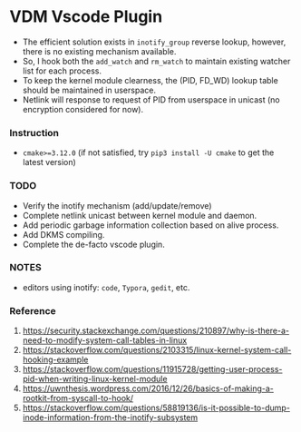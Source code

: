 # VDM Vscode Plugin
- The efficient solution exists in `inotify_group` reverse lookup, however, there is no existing mechanism available.
- So, I hook both the `add_watch` and `rm_watch` to maintain existing watcher list for each process.
- To keep the kernel module clearness, the (PID, FD_WD) lookup table should be maintained in userspace.
- Netlink will response to request of PID from userspace in unicast (no encryption considered for now).

### Instruction
- `cmake>=3.12.0` (if not satisfied, try `pip3 install -U cmake` to get the latest version)

### TODO
- Verify the inotify mechanism (add/update/remove)
- Complete netlink unicast between kernel module and daemon.
- Add periodic garbage information collection based on alive process.
- Add DKMS compiling.
- Complete the de-facto vscode plugin.

### NOTES
- editors using inotify: `code`, `Typora`, `gedit`, etc.

### Reference
1. https://security.stackexchange.com/questions/210897/why-is-there-a-need-to-modify-system-call-tables-in-linux
2. https://stackoverflow.com/questions/2103315/linux-kernel-system-call-hooking-example
3. https://stackoverflow.com/questions/11915728/getting-user-process-pid-when-writing-linux-kernel-module
4. https://uwnthesis.wordpress.com/2016/12/26/basics-of-making-a-rootkit-from-syscall-to-hook/
5. https://stackoverflow.com/questions/58819136/is-it-possible-to-dump-inode-information-from-the-inotify-subsystem
